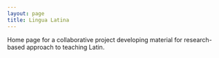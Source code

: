```yaml
---
layout: page
title: Lingua Latina
---
```


Home page for a collaborative project developing material for research-based 
approach to teaching Latin.